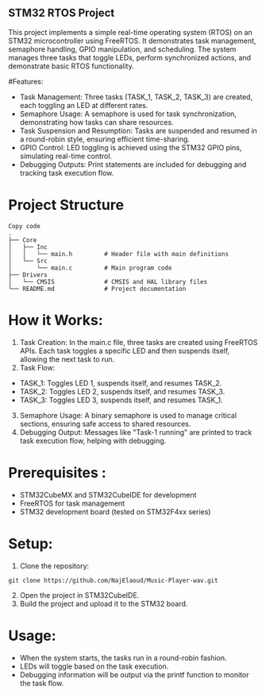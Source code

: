 ## STM32 RTOS Project
This project implements a simple real-time operating system (RTOS) on an STM32 microcontroller using FreeRTOS. It demonstrates task management, semaphore handling, GPIO manipulation, and scheduling. The system manages three tasks that toggle LEDs, perform synchronized actions, and demonstrate basic RTOS functionality.

#Features:
 + Task Management: Three tasks (TASK_1, TASK_2, TASK_3) are created, each toggling an LED at different rates.
 + Semaphore Usage: A semaphore is used for task synchronization, demonstrating how tasks can share resources.
 + Task Suspension and Resumption: Tasks are suspended and resumed in a round-robin style, ensuring efficient time-sharing.
 + GPIO Control: LED toggling is achieved using the STM32 GPIO pins, simulating real-time control.
 + Debugging Outputs: Print statements are included for debugging and tracking task execution flow.

# Project Structure
```
Copy code
.
├── Core
│   ├── Inc
│   │   └── main.h         # Header file with main definitions
│   └── Src
│       └── main.c         # Main program code
├── Drivers
│   └── CMSIS              # CMSIS and HAL library files
└── README.md              # Project documentation
```

# How it Works:
 1. Task Creation: In the main.c file, three tasks are created using FreeRTOS APIs. Each task toggles a specific LED and then suspends itself, allowing the next task to run.
 2. Task Flow:
   - TASK_1: Toggles LED 1, suspends itself, and resumes TASK_2.
   - TASK_2: Toggles LED 2, suspends itself, and resumes TASK_3.
   - TASK_3: Toggles LED 3, suspends itself, and resumes TASK_1.
 3. Semaphore Usage: A binary semaphore is used to manage critical sections, ensuring safe access to shared resources.
 4. Debugging Output: Messages like "Task-1 running" are printed to track task execution flow, helping with debugging.

# Prerequisites :
 + STM32CubeMX and STM32CubeIDE for development
 + FreeRTOS for task management
 + STM32 development board (tested on STM32F4xx series)

# Setup:
 1. Clone the repository:
```
git clone https://github.com/NajElaoud/Music-Player-wav.git
```
 2. Open the project in STM32CubeIDE.
 3. Build the project and upload it to the STM32 board.

# Usage:
 + When the system starts, the tasks run in a round-robin fashion.
 + LEDs will toggle based on the task execution.
 + Debugging information will be output via the printf function to monitor the task flow.
